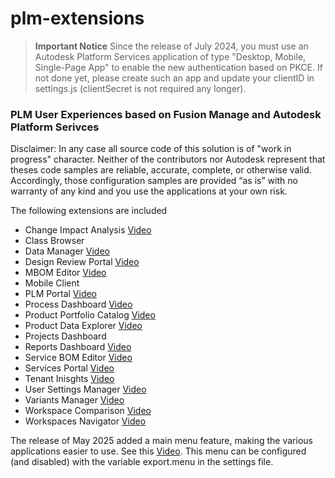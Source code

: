 # plm-extensions

> **Important Notice**
> Since the release of July 2024, you must use an Autodesk Platform Services application of type "Desktop, Mobile, Single-Page App" to enable the new authentication based on PKCE. If not done yet, please create such an app and update your clientID in settings.js (clientSecret is not required any longer).

### PLM User Experiences based on Fusion Manage and Autodesk Platform Serivces

Disclaimer: In any case all source code of this solution is of "work in progress" character. Neither of the contributors nor Autodesk represent that theses code samples are reliable, accurate, complete, or otherwise valid. Accordingly, those configuration samples are provided “as is” with no warranty of any kind and you use the applications at your own risk. 

The following extensions are included
- Change Impact Analysis [Video](https://youtu.be/6A9ZNCxqRKg)
- Class Browser
- Data Manager [Video](https://youtu.be/hL4UblHbXw0)
- Design Review Portal [Video](https://youtu.be/AU--qJIMmlE)
- MBOM Editor [Video](https://youtu.be/5s9080mmYLo)
- Mobile Client
- PLM Portal [Video](https://youtu.be/tM8why6ybAU)
- Process Dashboard [Video](https://youtu.be/VkxJXRQ9Pmg)
- Product Portfolio Catalog [Video](https://youtu.be/hroRMjZzueQ)
- Product Data Explorer [Video](https://youtu.be/TA5JyBVw2Hw)
- Projects Dashboard
- Reports Dashboard [Video](https://youtu.be/quNaLQLAT3Q)
- Service BOM Editor [Video](https://youtu.be/zVnsrQyO-1o)
- Services Portal [Video](https://youtu.be/gYAyASE3vAU)
- Tenant Inisghts [Video](https://youtu.be/WZXGfDKGRHY)
- User Settings Manager [Video](https://youtu.be/hJjxoovwbS8)
- Variants Manager [Video](https://youtu.be/v6ZZN3Xo-BM)
- Workspace Comparison [Video](https://youtu.be/llQtsclH-L0)
- Workspaces Navigator [Video](https://youtu.be/jHBkAuEh32g)

The release of May 2025 added a main menu feature, making the various applications easier to use. See this [Video](https://youtu.be/ImnXV0HF3PA). This menu can be configured (and disabled) with the variable export.menu in the settings file.